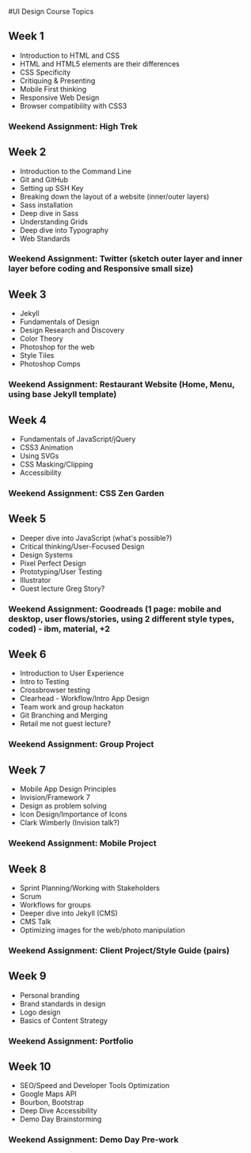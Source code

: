 #UI Design Course Topics

## Week 1 
- Introduction to HTML and CSS
- HTML and HTML5 elements are their differences
- CSS Specificity
- Critiquing & Presenting
- Mobile First thinking
- Responsive Web Design
- Browser compatibility with CSS3


### Weekend Assignment: High Trek

## Week 2 
- Introduction to the Command Line
- Git and GitHub
- Setting up SSH Key
- Breaking down the layout of a website (inner/outer layers)
- Sass installation
- Deep dive in Sass
- Understanding Grids
- Deep dive into Typography
- Web Standards

### Weekend Assignment: Twitter (sketch outer layer and inner layer before coding and Responsive small size)

## Week 3
- Jekyll
- Fundamentals of Design
- Design Research and Discovery
- Color Theory
- Photoshop for the web 
- Style Tiles
- Photoshop Comps

### Weekend Assignment: Restaurant Website (Home, Menu, using base Jekyll template)

## Week 4
- Fundamentals of JavaScript/jQuery
- CSS3 Animation
- Using SVGs
- CSS Masking/Clipping
- Accessibility

### Weekend Assignment: CSS Zen Garden 

## Week 5
- Deeper dive into JavaScript (what's possible?)
- Critical thinking/User-Focused Design
- Design Systems
- Pixel Perfect Design
- Prototyping/User Testing
- Illustrator
- Guest lecture Greg Story?

### Weekend Assignment: Goodreads (1 page: mobile and desktop, user flows/stories, using 2 different style types, coded)  - ibm, material, +2 

## Week 6
- Introduction to User Experience
- Intro to Testing
- Crossbrowser testing
- Clearhead - Workflow/Intro App Design
- Team work and group hackaton
- Git Branching and Merging
- Retail me not guest lecture?

### Weekend Assignment: Group Project

## Week 7
- Mobile App Design Principles
- Invision/Framework 7
- Design as problem solving
- Icon Design/Importance of Icons
- Clark Wimberly (Invision talk?)

### Weekend Assignment: Mobile Project

## Week 8
- Sprint Planning/Working with Stakeholders
- Scrum
- Workflows for groups
- Deeper dive into Jekyll (CMS)
- CMS Talk
- Optimizing images for the web/photo manipulation

### Weekend Assignment: Client Project/Style Guide (pairs)

## Week 9
- Personal branding 
- Brand standards in design
- Logo design
- Basics of Content Strategy

### Weekend Assignment: Portfolio

## Week 10
- SEO/Speed and Developer Tools Optimization
- Google Maps API
- Bourbon, Bootstrap 
- Deep Dive Accessibility
- Demo Day Brainstorming

### Weekend Assignment: Demo Day Pre-work



